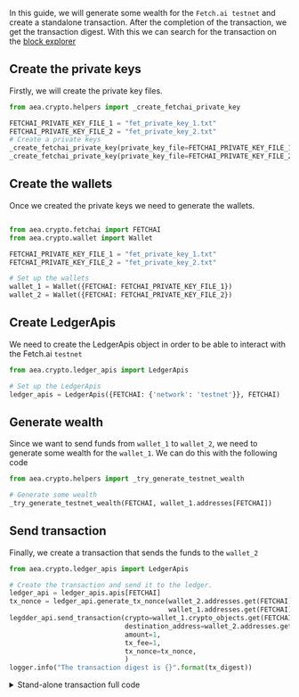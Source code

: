 In this guide, we will generate some wealth for the `Fetch.ai testnet` and create a standalone transaction. After the completion of the transaction,
we get the transaction digest. With this we can search for the transaction on the <a href='https://explore-testnet.fetch.ai'>block explorer</a>

## Create the private keys

Firstly, we will create the private key files.

```python
from aea.crypto.helpers import _create_fetchai_private_key

FETCHAI_PRIVATE_KEY_FILE_1 = "fet_private_key_1.txt"
FETCHAI_PRIVATE_KEY_FILE_2 = "fet_private_key_2.txt"
# Create a private keys
_create_fetchai_private_key(private_key_file=FETCHAI_PRIVATE_KEY_FILE_1)
_create_fetchai_private_key(private_key_file=FETCHAI_PRIVATE_KEY_FILE_2)
```

## Create the wallets

Once we created the private keys we need to generate the wallets.

```python

from aea.crypto.fetchai import FETCHAI
from aea.crypto.wallet import Wallet

FETCHAI_PRIVATE_KEY_FILE_1 = "fet_private_key_1.txt"
FETCHAI_PRIVATE_KEY_FILE_2 = "fet_private_key_2.txt"

# Set up the wallets
wallet_1 = Wallet({FETCHAI: FETCHAI_PRIVATE_KEY_FILE_1})
wallet_2 = Wallet({FETCHAI: FETCHAI_PRIVATE_KEY_FILE_2})
```

## Create LedgerApis

We need to create the LedgerApis object in order to be able to interact with the Fetch.ai `testnet`
```python
from aea.crypto.ledger_apis import LedgerApis

# Set up the LedgerApis
ledger_apis = LedgerApis({FETCHAI: {'network': 'testnet'}}, FETCHAI)
```

## Generate wealth

Since we want to send funds from `wallet_1` to `wallet_2`, we need to generate some wealth for the `wallet_1`. We can
do this with the following code
```python
from aea.crypto.helpers import _try_generate_testnet_wealth

# Generate some wealth
_try_generate_testnet_wealth(FETCHAI, wallet_1.addresses[FETCHAI])
```

## Send transaction

Finally, we create a transaction that sends the funds to the `wallet_2`

```python
from aea.crypto.ledger_apis import LedgerApis

# Create the transaction and send it to the ledger.
ledger_api = ledger_apis.apis[FETCHAI]
tx_nonce = ledger_api.generate_tx_nonce(wallet_2.addresses.get(FETCHAI),
                                        wallet_1.addresses.get(FETCHAI))
legdder_api.send_transaction(crypto=wallet_1.crypto_objects.get(FETCHAI),
                             destination_address=wallet_2.addresses.get(FETCHAI),
                             amount=1,
                             tx_fee=1,
                             tx_nonce=tx_nonce,
                             )
logger.info("The transaction digest is {}".format(tx_digest))
```

<details><summary>Stand-alone transaction full code</summary>

```
import logging
import os
from aea.crypto.fetchai import FETCHAI
from aea.crypto.helpers import _create_fetchai_private_key
from aea.crypto.ledger_apis import LedgerApis
from aea.crypto.wallet import Wallet
from aea.crypto.helpers import _try_generate_testnet_wealth

ROOT_DIR = os.getcwd()

logger = logging.getLogger("aea")
logging.basicConfig(level=logging.INFO)

FETCHAI_PRIVATE_KEY_FILE_1 = "fet_private_key_1.txt"
FETCHAI_PRIVATE_KEY_FILE_2 = "fet_private_key_2.txt"

def run():
    # Create a private keys
    _create_fetchai_private_key(private_key_file=FETCHAI_PRIVATE_KEY_FILE_1)
    _create_fetchai_private_key(private_key_file=FETCHAI_PRIVATE_KEY_FILE_2)

    # Set up the wallets
    wallet_1 = Wallet({FETCHAI: FETCHAI_PRIVATE_KEY_FILE_1})
    wallet_2 = Wallet({FETCHAI: FETCHAI_PRIVATE_KEY_FILE_2})
    
    # Set up the LedgerApis
    ledger_apis = LedgerApis({FETCHAI: {'network': 'testnet'}}, FETCHAI)
    
    # Generate some wealth
    _try_generate_testnet_wealth(FETCHAI, wallet_1.addresses[FETCHAI])

    logger.info("Sending amount to {}".format(wallet_2.addresses.get(FETCHAI)))
    
    # Create the transaction and send it to the ledger.
    ledger_api = ledger_apis.apis[FETCHAI]
    tx_nonce = ledger_api.generate_tx_nonce(wallet_2.addresses.get(FETCHAI),
                                            wallet_1.addresses.get(FETCHAI))
    legdder_api.send_transaction(crypto=wallet_1.crypto_objects.get(FETCHAI),
                                 destination_address=wallet_2.addresses.get(FETCHAI),
                                 amount=1,
                                 tx_fee=1,
                                 tx_nonce=tx_nonce,
                                 )
    logger.info("The transaction digest is {}".format(tx_digest))


if __name__ == "__main__":
    run()
```
</details>
